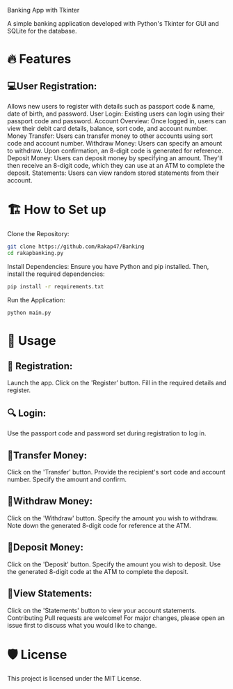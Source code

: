 Banking App with Tkinter

A simple banking application developed with Python's Tkinter for GUI and SQLite for the database.

# 🔥 Features

## 💻User Registration: 

Allows new users to register with details such as passport code & name, date of birth, and password.
User Login: Existing users can login using their passport code and password.
Account Overview: Once logged in, users can view their debit card details, balance, sort code, and account number.
Money Transfer: Users can transfer money to other accounts using sort code and account number.
Withdraw Money: Users can specify an amount to withdraw. Upon confirmation, an 8-digit code is generated for reference.
Deposit Money: Users can deposit money by specifying an amount. They'll then receive an 8-digit code, which they can use at an ATM to complete the deposit.
Statements: Users can view random stored statements from their account.

# 🏗️ How to Set up
Clone the Repository:

```bash
git clone https://github.com/Rakap47/Banking
cd rakapbanking.py
```

Install Dependencies:
Ensure you have Python and pip installed. Then, install the required dependencies:

```bash
pip install -r requirements.txt
```

Run the Application:

```bash
python main.py
```
# 🍔 Usage
## 🔑 Registration:

Launch the app.
Click on the 'Register' button.
Fill in the required details and register.

## 🔍 Login:

Use the passport code and password set during registration to log in.

## 🔢Transfer Money:

Click on the 'Transfer' button.
Provide the recipient's sort code and account number.
Specify the amount and confirm.

## 🔢Withdraw Money:

Click on the 'Withdraw' button.
Specify the amount you wish to withdraw.
Note down the generated 8-digit code for reference at the ATM.

## 🔢Deposit Money:

Click on the 'Deposit' button.
Specify the amount you wish to deposit.
Use the generated 8-digit code at the ATM to complete the deposit.

## 🔢View Statements:

Click on the 'Statements' button to view your account statements.
Contributing
Pull requests are welcome! For major changes, please open an issue first to discuss what you would like to change.

# 🛡️ License
This project is licensed under the MIT License.
